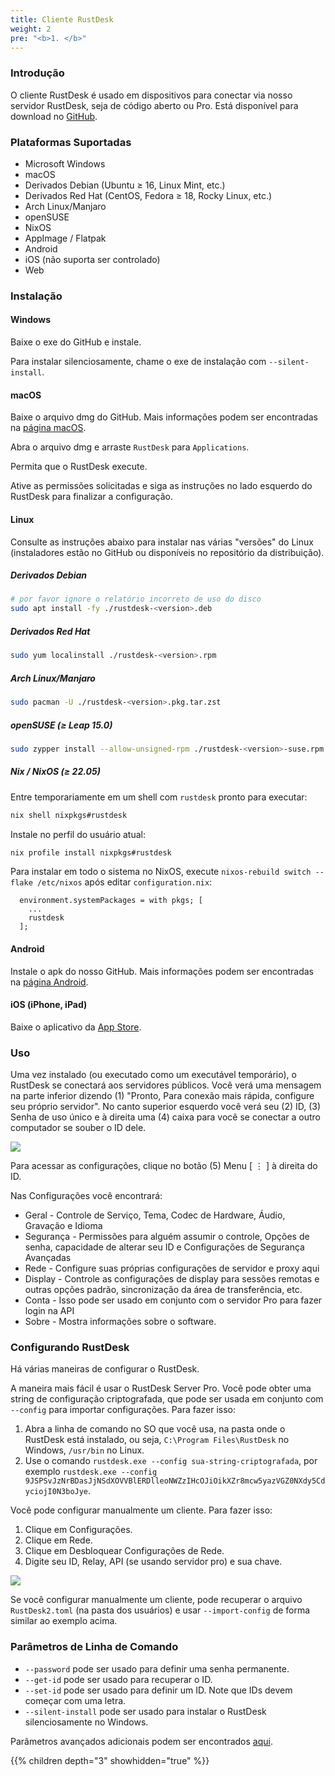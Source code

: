```yaml
---
title: Cliente RustDesk
weight: 2
pre: "<b>1. </b>"
---
```


### Introdução
O cliente RustDesk é usado em dispositivos para conectar via nosso servidor RustDesk, seja de código aberto ou Pro. Está disponível para download no [GitHub](https://github.com/rustdesk/rustdesk/releases/latest).

### Plataformas Suportadas
- Microsoft Windows
- macOS
- Derivados Debian (Ubuntu ≥ 16, Linux Mint, etc.)
- Derivados Red Hat (CentOS, Fedora ≥ 18, Rocky Linux, etc.)
- Arch Linux/Manjaro
- openSUSE
- NixOS
- AppImage / Flatpak
- Android
- iOS (não suporta ser controlado)
- Web

### Instalação

#### Windows

Baixe o exe do GitHub e instale.

Para instalar silenciosamente, chame o exe de instalação com `--silent-install`.

#### macOS

Baixe o arquivo dmg do GitHub. Mais informações podem ser encontradas na [página macOS](https://rustdesk.com/docs/en/client/mac/).

Abra o arquivo dmg e arraste `RustDesk` para `Applications`.

Permita que o RustDesk execute.

Ative as permissões solicitadas e siga as instruções no lado esquerdo do RustDesk para finalizar a configuração.

#### Linux

Consulte as instruções abaixo para instalar nas várias "versões" do Linux (instaladores estão no GitHub ou disponíveis no repositório da distribuição).

##### Derivados Debian

```sh
# por favor ignore o relatório incorreto de uso do disco
sudo apt install -fy ./rustdesk-<version>.deb
```

##### Derivados Red Hat

```sh
sudo yum localinstall ./rustdesk-<version>.rpm
```

##### Arch Linux/Manjaro

```sh
sudo pacman -U ./rustdesk-<version>.pkg.tar.zst
```

##### openSUSE (≥ Leap 15.0)

```sh
sudo zypper install --allow-unsigned-rpm ./rustdesk-<version>-suse.rpm
```

##### Nix / NixOS (≥ 22.05)

Entre temporariamente em um shell com `rustdesk` pronto para executar:

```sh
nix shell nixpkgs#rustdesk
```

Instale no perfil do usuário atual:

```sh
nix profile install nixpkgs#rustdesk
```

Para instalar em todo o sistema no NixOS, execute `nixos-rebuild switch --flake /etc/nixos` após editar `configuration.nix`:

```
  environment.systemPackages = with pkgs; [
    ...
    rustdesk
  ];
```

#### Android
Instale o apk do nosso GitHub. Mais informações podem ser encontradas na [página Android](https://rustdesk.com/docs/en/client/android/).

#### iOS (iPhone, iPad)
Baixe o aplicativo da [App Store](https://apps.apple.com/us/app/rustdesk-remote-desktop/id1581225015).

### Uso
Uma vez instalado (ou executado como um executável temporário), o RustDesk se conectará aos servidores públicos. Você verá uma mensagem na parte inferior dizendo (1) "Pronto, Para conexão mais rápida, configure seu próprio servidor". No canto superior esquerdo você verá seu (2) ID, (3) Senha de uso único e à direita uma (4) caixa para você se conectar a outro computador se souber o ID dele.

![](/docs/en/client/images/client.png)

Para acessar as configurações, clique no botão (5) Menu [ &#8942; ] à direita do ID.

Nas Configurações você encontrará:
- Geral - Controle de Serviço, Tema, Codec de Hardware, Áudio, Gravação e Idioma
- Segurança - Permissões para alguém assumir o controle, Opções de senha, capacidade de alterar seu ID e Configurações de Segurança Avançadas
- Rede - Configure suas próprias configurações de servidor e proxy aqui
- Display - Controle as configurações de display para sessões remotas e outras opções padrão, sincronização da área de transferência, etc.
- Conta - Isso pode ser usado em conjunto com o servidor Pro para fazer login na API
- Sobre - Mostra informações sobre o software.

### Configurando RustDesk
Há várias maneiras de configurar o RustDesk.

A maneira mais fácil é usar o RustDesk Server Pro. Você pode obter uma string de configuração criptografada, que pode ser usada em conjunto com `--config` para importar configurações. Para fazer isso:
1. Abra a linha de comando no SO que você usa, na pasta onde o RustDesk está instalado, ou seja, `C:\Program Files\RustDesk` no Windows, `/usr/bin` no Linux.
2. Use o comando `rustdesk.exe --config sua-string-criptografada`, por exemplo `rustdesk.exe --config 9JSPSvJzNrBDasJjNSdXOVVBlERDlleoNWZzIHcOJiOikXZr8mcw5yazVGZ0NXdy5CdyciojI0N3boJye`.

Você pode configurar manualmente um cliente. Para fazer isso:
1. Clique em Configurações.
2. Clique em Rede.
3. Clique em Desbloquear Configurações de Rede.
4. Digite seu ID, Relay, API (se usando servidor pro) e sua chave.

![](/docs/en/client/images/network-settings.png)

Se você configurar manualmente um cliente, pode recuperar o arquivo `RustDesk2.toml` (na pasta dos usuários) e usar `--import-config` de forma similar ao exemplo acima.

### Parâmetros de Linha de Comando
- `--password` pode ser usado para definir uma senha permanente.
- `--get-id` pode ser usado para recuperar o ID.
- `--set-id` pode ser usado para definir um ID. Note que IDs devem começar com uma letra.
- `--silent-install` pode ser usado para instalar o RustDesk silenciosamente no Windows.

Parâmetros avançados adicionais podem ser encontrados [aqui](https://github.com/rustdesk/rustdesk/blob/bdc5cded221af9697eb29aa30babce75e987fcc9/src/core_main.rs#L242).

{{% children depth="3" showhidden="true" %}}
